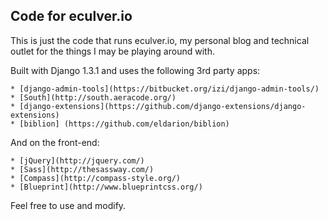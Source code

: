 Code for eculver.io
-------------------

This is just the code that runs eculver.io, my personal blog and technical outlet for the things I may be playing around with.

Built with Django 1.3.1 and uses the following 3rd party apps:

    * [django-admin-tools](https://bitbucket.org/izi/django-admin-tools/)
    * [South](http://south.aeracode.org/)
    * [django-extensions](https://github.com/django-extensions/django-extensions)
    * [biblion] (https://github.com/eldarion/biblion)


And on the front-end:

    * [jQuery](http://jquery.com/)
    * [Sass](http://thesassway.com/)
    * [Compass](http://compass-style.org/)
    * [Blueprint](http://www.blueprintcss.org/)


Feel free to use and modify.


